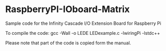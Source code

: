# RaspberryPI-IOboard-Matrix
Sample code for the Infinity Cascade I/O Extension Board for Raspberry Pi

To compile the code:
gcc -Wall -o LEDE LEDexample.c -lwiringPi -lstdc++

Please note that part of the code is copied form the manual.
